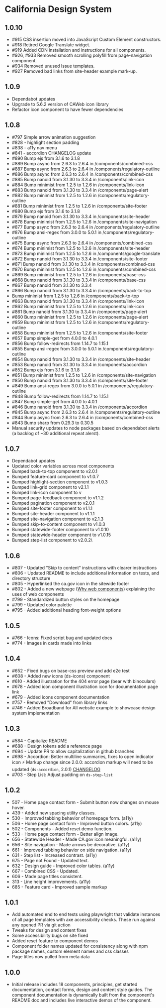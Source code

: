 # California Design System

## 1.0.10

- #915 CSS insertion moved into JavaScript Custom Element constructors.
- #918 Retired Google Translate widget.
- #919 Added CDN installation and instructions for all components.
- #926, #933 Removed smooth scrolling polyfill from page-navigation component.
- #934 Removed unused Issue templates.
- #927 Removed bad links from site-header example mark-up. 


## 1.0.9

- Dependabot updates
- Upgrade to 5.6.2 version of CAWeb icon library
- Refactor icon component to have fewer dependencies

## 1.0.8

- #797 Simple arrow animation suggestion
- #828 - highlight section padding
- #838 - a11y nav menu
- #841 - accordion CHANGELOG update
- #890 Bump ejs from 3.1.6 to 3.1.8
- #889 Bump async from 2.6.3 to 2.6.4 in /components/combined-css
- #887 Bump async from 2.6.3 to 2.6.4 in /components/regulatory-outline
- #886 Bump async from 2.6.3 to 2.6.4 in /components/combined-css
- #885 Bump nanoid from 3.1.30 to 3.3.4 in /components/link-icon
- #884 Bump minimist from 1.2.5 to 1.2.6 in /components/link-icon
- #883 Bump nanoid from 3.1.30 to 3.3.4 in /components/page-alert
- #882 Bump minimist from 1.2.5 to 1.2.6 in /components/regulatory-outline
- #881 Bump minimist from 1.2.5 to 1.2.6 in /components/site-footer
- #880 Bump ejs from 3.1.6 to 3.1.8
- #879 Bump nanoid from 3.1.30 to 3.3.4 in /components/site-header
- #878 Bump minimist from 1.2.5 to 1.2.6 in /components/site-navigation
- #877 Bump async from 2.6.3 to 2.6.4 in /components/regulatory-outline
- #876 Bump ansi-regex from 3.0.0 to 5.0.1 in /components/regulatory-outline
- #875 Bump async from 2.6.3 to 2.6.4 in /components/combined-css
- #874 Bump minimist from 1.2.5 to 1.2.6 in /components/site-header
- #873 Bump minimist from 1.2.5 to 1.2.6 in /components/google-translate
- #872 Bump nanoid from 3.1.30 to 3.3.4 in /components/site-footer
- #871 Bump nanoid from 3.1.30 to 3.3.4 in /components/combined-css
- #870 Bump minimist from 1.2.5 to 1.2.6 in /components/combined-css
- #869 Bump minimist from 1.2.5 to 1.2.6 in /components/base-css
- #868 Bump nanoid from 3.1.30 to 3.3.4 in /components/base-css
- #867 Bump nanoid from 3.1.30 to 3.3.4
- #866 Bump nanoid from 3.1.30 to 3.3.4 in /components/back-to-top
- Bump minimist from 1.2.5 to 1.2.6 in /components/back-to-top
- #863 Bump nanoid from 3.1.30 to 3.3.4 in /components/link-icon
- #862 Bump minimist from 1.2.5 to 1.2.6 in /components/link-icon
- #861 Bump nanoid from 3.1.30 to 3.3.4 in /components/page-alert
- #860 Bump minimist from 1.2.5 to 1.2.6 in /components/page-alert
- #859 Bump minimist from 1.2.5 to 1.2.6 in /components/regulatory-outline
- #858 Bump minimist from 1.2.5 to 1.2.6 in /components/site-footer
- #857 Bump simple-get from 4.0.0 to 4.0.1
- #856 Bump follow-redirects from 1.14.7 to 1.15.1
- #855 Bump ansi-regex from 3.0.0 to 5.0.1 in /components/regulatory-outline
- #854 Bump nanoid from 3.1.30 to 3.3.4 in /components/site-header
- #853 Bump nanoid from 3.1.30 to 3.3.4 in /components/accordion
- #852 Bump ejs from 3.1.6 to 3.1.8
- #851 Bump minimist from 1.2.5 to 1.2.6 in /components/site-navigation
- #850 Bump nanoid from 3.1.30 to 3.3.4 in /components/site-footer
- #849 Bump ansi-regex from 3.0.0 to 5.0.1 in /components/regulatory-outline
- #848 Bump follow-redirects from 1.14.7 to 1.15.1
- #847 Bump simple-get from 4.0.0 to 4.0.1
- #846 Bump nanoid from 3.1.30 to 3.3.4 in /components/accordion
- #845 Bump async from 2.6.3 to 2.6.4 in /components/regulatory-outline
- #844 Bump async from 2.6.3 to 2.6.4 in /components/combined-css
- #843 Bump sharp from 0.29.3 to 0.30.5
- Manual security updates to node packages based on dependabot alerts (a backlog of ~30 additional repeat alerst).

## 1.0.7

- Dependabot updates
- Updated color variables across most components
- Bumped back-to-top component to v2.0.1
- Bumped feature-card component to v1.0.7
- Bumped highlight-section component to v1.0.3
- Bumped link-grid component to v2.1.1
- Bumped link-icon component to v
- Bumped page-feedback component to v1.1.2
- Bumped pagination component to v2.0.1
- Bumped site-footer component to v1.1.1
- Bumped site-header component to v1.1.1
- Bumped site-navigation component to v2.1.3
- Bumped skip-to-content component to v1.0.3
- Bumped statewide-footer component to v1.0.10
- Bumped statewide-header component to v1.0.15
- Bumped step-list component to v2.0.2\

## 1.0.6

- #807 - Updated "Skip to content" instructions with clearer instructions
- #806 - Updated README to include additional information on tests, and directory structure
- #805 - Hyperlinked the ca.gov icon in the sitewide footer
- #802 - Added a new webpage ([Why web components](https://designsystem.webstandards.ca.gov/why-web-components)) explaining the uses of web components
- #799 - Standardized button styles on the homepage
- #799 - Updated color palette
- #795 - Added additional heading font-weight options

## 1.0.5

- #766 - Icons: Fixed script bug and updated docs
- #774 - Images in cards made into links

## 1.0.4

- #652 - Fixed bugs on base-css preview and add e2e test
- #608 - Added new icons (ds-icons) component
- #610 - Added illustration for the 404 error page (bear with binoculars)
- #678 - Added icon component illustration icon for documentation page link
- #679 - Added icons component documentation
- #757 - Removed "Download" from library links
- #746 - Added Broadband for All website example to showcase design system implementation

## 1.0.3

- #584 - Capitalize README
- #688 - Design tokens add a reference page
- #694 - Update PR to allow capitalization in github branches
- #698 - Accordion: Better multiline summaries, fixes to open indicator icon
  ⚡️ Markup change since 2.0.0: accordion markup will need to be updated (`ds-accordion`, 2.0.1)
  [CHANGELOG](https://github.com/cagov/design-system/blob/main/components/accordion/CHANGELOG.md)
- #703 - Step List: Adjust padding on `ds-step-list`

## 1.0.2

- 507 - Home page contact form - Submit button now changes on mouse hover.
- 439 - Added new spacing utility classes.
- 530 - Improved tabbing behavior of homepage form. (a11y)
- 506 - Home page contact form - Improved button colors. (a11y)
- 502 - Components - Added reset demo function.
- 533 - Home page contact form - Better align image.
- 656 - Statewide Header - Made CA.gov icon meaningful. (a11y)
- 656 - Site navigation - Made arrows be decorative. (a11y)
- 661 - Improved tabbing behavior on side navigation. (a11y)
- 631 - Step list - Increased contrast. (a11y)
- 675 - Page not Found - Updated text.
- 632 - Design guide - Improved color tables. (a11y)
- 667 - Combined CSS - Updated.
- 606 - Made page titles consistent.
- 313 - Line height improvements. (a11y)
- 685 - Feature card - Improved sample markup

## 1.0.1

- Add automated end to end tests using playwright that validate instances of all page templates with axe accessibility checks. These run against any opened PR via git action
- Tweaks for design and content fixes
- Some accessibility bugs on site fixed
- Added reset feature to component demos
- Component folder names updated for consistency along with npm package names, custom element names and css classes
- Page titles now pulled from meta data

## 1.0.0

- Initial release includes 18 components, principles, get started documentation, contact forms, design and content style guides. The component documentation is dynamically built from the component's README doc and includes live interactive demos of the component.
